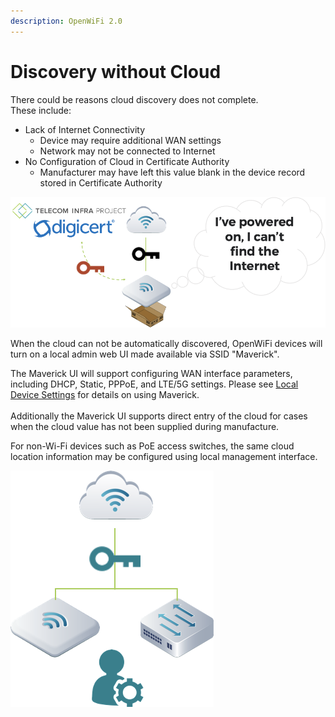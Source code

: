 ```yaml
---
description: OpenWiFi 2.0
---
```


# Discovery without Cloud

There could be reasons cloud discovery does not complete.  
These include:

* Lack of Internet Connectivity
  * Device may require additional WAN settings
  * Network may not be connected to Internet
* No Configuration of Cloud in Certificate Authority 
  * Manufacturer may have left this value blank in the device record stored in Certificate Authority

![Manual Cloud Entry](../../.gitbook/assets/image%20%2825%29.png)

When the cloud can not be automatically discovered, OpenWiFi devices will turn on a local admin web UI made available via SSID "Maverick".

The Maverick UI will support configuring WAN interface parameters, including DHCP, Static, PPPoE, and LTE/5G settings. Please see [Local Device Settings](../access-points/local-device-settings.md) for details on using Maverick.  
[    
](../access-points/local-device-settings.md)Additionally the Maverick UI supports direct entry of the cloud for cases when the cloud value has not been supplied during manufacture.

For non-Wi-Fi devices such as PoE access switches, the same cloud location information may be configured using local management interface.

![Admin / User Entered WAN or Cloud](../../.gitbook/assets/image%20%2823%29.png)


